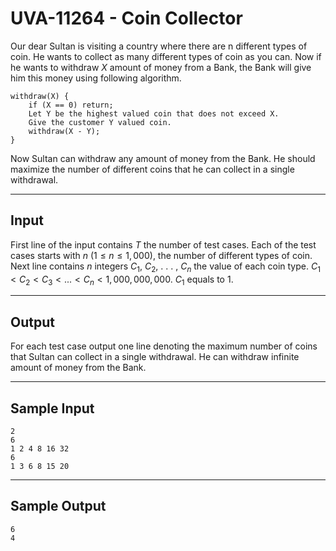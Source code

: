 # UVA-11264 - Coin Collector

Our dear Sultan is visiting a country where there are n different types of coin. He wants to collect as many different types of coin as you can. Now if he wants to withdraw $X$ amount of money from a Bank, the Bank will give him this money using following algorithm.

```
withdraw(X) {
    if (X == 0) return;
    Let Y be the highest valued coin that does not exceed X.
    Give the customer Y valued coin.
    withdraw(X - Y);
}
```

Now Sultan can withdraw any amount of money from the Bank. He should maximize the number of different coins that he can collect in a single withdrawal.

---
## Input

First line of the input contains $T$ the number of test cases. Each of the test cases starts with $n$
($1 \le n \le 1,000$), the number of different types of coin. Next line contains $n$ integers $C_1$, $C_2$, . . . , $C_n$ the value of each coin type. $C_1 < C_2 < C_3 < . . . < C_n < 1,000,000,000$. $C_1$ equals to $1$.

---
## Output

For each test case output one line denoting the maximum number of coins that Sultan can collect in a single withdrawal. He can withdraw infinite amount of money from the Bank.

---
## Sample Input

```
2
6
1 2 4 8 16 32
6
1 3 6 8 15 20
```

---
## Sample Output

```
6
4
```